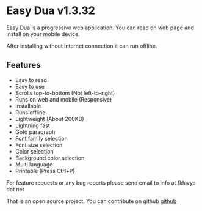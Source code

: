 # Easy Dua v1.3.32
Easy Dua is a progressive web application. You can read on web page and install on your mobile device.

After installing without internet connection it can run offline.

## Features
- Easy to read
- Easy to use
- Scrolls top-to-bottom (Not left-to-right)
- Runs on web and mobile (Responsive)
- Installable
- Runs offline
- Lightweight (About 200KB)
- Lightning fast
- Goto paragraph
- Font family selection
- Font size selection
- Color selection
- Background color selection
- Multi language
- Printable (Press Ctrl+P)

For feature requests or any bug reports please send email to info at fklavye dot net

That is an open source project. You can contribute on github [github](https://github.com/obozdag/dua)
